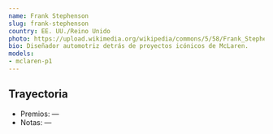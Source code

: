 ```yaml
---
name: Frank Stephenson
slug: frank-stephenson
country: EE. UU./Reino Unido
photo: https://upload.wikimedia.org/wikipedia/commons/5/58/Frank_Stephenson.jpg
bio: Diseñador automotriz detrás de proyectos icónicos de McLaren.
models:
- mclaren-p1
---
```


## Trayectoria

- Premios: —
- Notas: —

